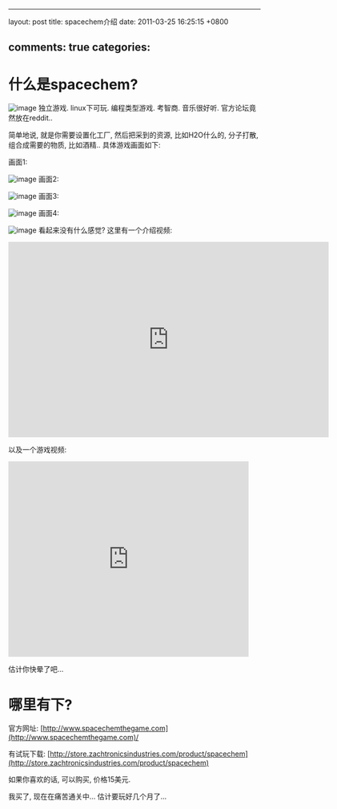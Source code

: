 
---
layout: post
title: spacechem介绍
date: 2011-03-25 16:25:15 +0800

comments: true
categories: 
---

什么是spacechem?
================

![image](http://www.spacechemthegame.com/images/header1.jpg)
独立游戏. linux下可玩. 编程类型游戏. 考智商. 音乐很好听.
官方论坛竟然放在reddit..

简单地说, 就是你需要设置化工厂, 然后把采到的资源, 比如H2O什么的,
分子打散, 组合成需要的物质, 比如酒精.. 具体游戏画面如下:

画面1:

![image](http://www.spacechemthegame.com/screenshots/ss1.png)
画面2:

![image](http://www.spacechemthegame.com/screenshots/ss2.png)
画面3:

![image](http://www.spacechemthegame.com/screenshots/ss3.png)
画面4:

![image](http://www.spacechemthegame.com/screenshots/ss4.png)
看起来没有什么感觉? 这里有一个介绍视频:

<object width="640" height="390"><param name="movie" value="http://www.youtube.com/v/Gk8JwvtVs38&rel=0&hl=en_US&feature=player_embedded&version=3"></param><param name="allowFullScreen" value="true"></param><param name="allowScriptAccess" value="always"></param><embed src="http://www.youtube.com/v/Gk8JwvtVs38&rel=0&hl=en_US&feature=player_embedded&version=3" type="application/x-shockwave-flash" allowfullscreen="true" allowScriptAccess="always" width="640" height="390"></embed></object><br/>

以及一个游戏视频:

<iframe title="YouTube video player" width="480" height="390" src="http://www.youtube.com/embed/tUGUfq8_nbA" frameborder="0" allowfullscreen></iframe>

估计你快晕了吧...

哪里有下?
=========

官方网址:
[http://www.spacechemthegame.com](http://www.spacechemthegame.com)/

有试玩下载:
[http://store.zachtronicsindustries.com/product/spacechem](http://store.zachtronicsindustries.com/product/spacechem)

如果你喜欢的话, 可以购买, 价格15美元.

我买了, 现在在痛苦通关中... 估计要玩好几个月了...